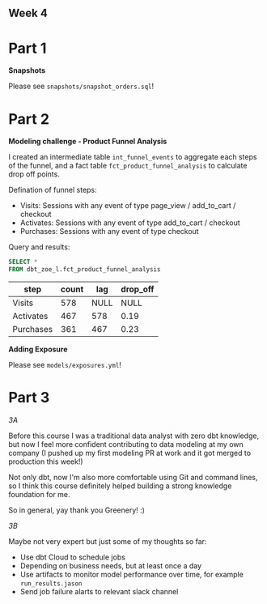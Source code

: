 ## Week 4 

# Part 1

**Snapshots**

Please see `snapshots/snapshot_orders.sql`!

# Part 2

**Modeling challenge - Product Funnel Analysis**

I created an intermediate table `int_funnel_events` to aggregate each steps of the funnel, and a fact table `fct_product_funnel_analysis` to calculate drop off points. 

Defination of funnel steps:
* Visits: Sessions with any event of type page_view / add_to_cart / checkout
* Activates: Sessions with any event of type add_to_cart / checkout
* Purchases: Sessions with any event of type checkout

Query and results:

```sql
SELECT *
FROM dbt_zoe_l.fct_product_funnel_analysis
```

| step      | count | lag  | drop_off |
|-----------|-------|------|----------|
| Visits    | 578   | NULL | NULL     |
| Activates | 467   | 578  | 0.19     |
| Purchases | 361   | 467  | 0.23     |

**Adding Exposure**

Please see `models/exposures.yml`!

# Part 3

*3A*

Before this course I was a traditional data analyst with zero dbt knowledge, but now I feel more confident contributing to data modeling at my own company (I pushed up my first modeling PR at work and it got merged to production this week!) 

Not only dbt, now I'm also more comfortable using Git and command lines, so I think this course definitely helped building a strong knowledge foundation for me. 

So in general, yay thank you Greenery! :)

*3B*

Maybe not very expert but just some of my thoughts so far:

- Use dbt Cloud to schedule jobs
- Depending on business needs, but at least once a day
- Use artifacts to monitor model performance over time, for example `run_results.jason`
- Send job failure alarts to relevant slack channel
